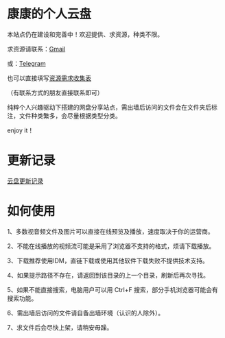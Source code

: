 




# 康康的个人云盘


本站点仍在建设和完善中！欢迎提供、求资源，种类不限。

求资源请联系：[Gmail](ohpinkbrian@gmail.com)

或：[Telegram](https://t.me/Tricker95)

也可以直接填写[资源需求收集表](https://docs.qq.com/form/page/DWEhvcHpkTHlNVkdC#/fill )

（有联系方式的朋友直接联系即可）

纯粹个人兴趣驱动下搭建的网盘分享站点，需出墙后访问的文件会在文件夹后标注，文件种类繁多，会尽量根据类型分类。

enjoy it！

# 更新记录

[云盘更新记录](https://whip-lentil-c9b.notion.site/3d58f6009e574f699b7d026efca5c9a3)

# 如何使用

1、多数视音频文件及图片可以直接在线预览及播放，速度取决于你的运营商。

2、不能在线播放的视频流可能是采用了浏览器不支持的格式，烦请下载播放。

3、下载推荐使用IDM，直链下载或使用其他软件下载失败不提供技术支持。

4、如果提示路径不存在，请返回到该目录的上一个目录，刷新后再次寻找。

5、如果不能直接搜索，电脑用户可以用 Ctrl+F 搜索，部分手机浏览器可能会有搜索功能。

6、需出墙后访问的文件请自备出墙环境（认识的人除外）。

7、求文件后会尽快上架，请稍安毋躁。


